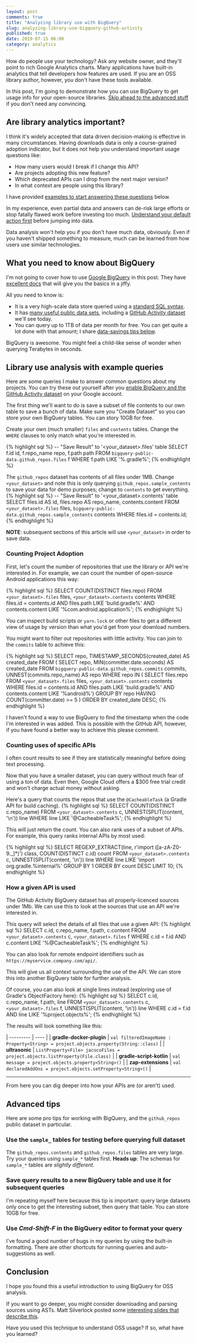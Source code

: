 ```yaml
---
layout: post
comments: true
title: "Analyzing library use with BigQuery"
slug: analyzing-library-use-bigquery-github-activity
published: true
date: 2019-07-15 06:00
category: analytics
---
```


How do people use your technology? 
Ask any website owner, and they'll point to rich Google Analytics charts. 
Many applications have built-in analytics that tell developers how features are used.
If you are an OSS library author, however, you don't have these tools available.

In this post, I'm going to demonstrate how you can use BigQuery to get usage info for your open-source libraries.
[Skip ahead to the advanced stuff](#library-use-analysis-with-example-queries) if you don't need any convincing.

## Are library analytics important?
I think it's widely accepted that data driven decision-making is effective in many circumstances.
Having downloads data is only a course-grained adoption indicator, but it does not help you understand important usage questions like:

 * How many users would I break if I change this API?
 * Are projects adopting this new feature?
 * Which deprecated APIs can I drop from the next major version?
 * In what context are people using this library?
 
I have provided [examples to start answering these questions](#library-use-analysis-with-example-queries) below.
 
In my experience, even partial data and answers can de-risk large efforts or stop fatally flawed work before investing too much.
[Understand your default action first](https://hbr.org/2019/06/the-first-thing-great-decision-makers-do) before jumping into data.

Data analysis won't help you if you don't have much data, obviously.
Even if you haven't shipped something to measure, much can be learned from how users use similar technologies.

## What you need to know about BigQuery
I'm not going to cover how to use [Google BigQuery](https://cloud.google.com/bigquery/) in this post.
They have [excellent docs](https://cloud.google.com/bigquery/docs/) that will give you the basics in a jiffy.

All you need to know is:

 * It is a very high-scale data store queried using a [standard SQL syntax](https://cloud.google.com/bigquery/docs/reference/standard-sql/).
 * It has [many useful public data sets](https://console.cloud.google.com/marketplace/browse?filter=solution-type:dataset), including a [GitHub Activity dataset](https://console.cloud.google.com/marketplace/details/github/github-repos?filter=solution-type:dataset&id=46ee22ab-2ca4-4750-81a7-3ee0f0150dcb) we'll see today.
 * You can query up to 1TB of data per month for free. You can get quite a lot done with that amount; I share [data-savings tips below](#todo).
 
BigQuery is awesome.
You might feel a child-like sense of wonder when querying Terabytes in seconds.

## Library use analysis with example queries
Here are some queries I make to answer common questions about my projects. 
You can try these out yourself after you [enable BigQuery and the GitHub Activity dataset](https://cloud.google.com/bigquery/public-data/) on your Google account.

The first thing we'll want to do is save a subset of file contents to our own table to save a bunch of data.
Make sure you "Create Dataset" so you can store your own BigQuery tables.
You can story 10GB for free.

Create your own (much smaller) `files` and `contents` tables.
Change the `WHERE` clauses to only match what you're interested in.

{% highlight sql %}
-- "Save Result" to '<your_dataset>.files' table
SELECT f.id id, f.repo_name repo, f.path path
FROM `bigquery-public-data.github_repos.files` f
WHERE f.path LIKE '%.gradle%';
{% endhighlight %}

The `github_repos` dataset has contents of all files under 1MB.
Change `<your_dataset>` and note this is only querying `github_repos.sample_contents` to save your data for demo purposes; change to `contents` to get everything. 
{% highlight sql %}
-- "Save Result" to '<your_dataset>.contents' table
SELECT
  files.id AS id,
  files.repo AS repo_name,
  contents.content
FROM
  `<your_dataset>.files` files,
  `bigquery-public-data.github_repos.sample_contents` contents
WHERE files.id = contents.id;
{% endhighlight %}

**NOTE**: subsequent sections of this article will use `<your_dataset>` in order to save data.

### Counting Project Adoption
First, let's count the number of repositories that use the library or API we're interested in.
For example, we can count the number of open-source Android applications this way:

{% highlight sql %}
SELECT COUNT(DISTINCT files.repo)
FROM
  `<your_dataset>.files` files,
  `<your_dataset>.contents` contents
WHERE
  files.id = contents.id
  AND files.path LIKE 'build.gradle%'
  AND contents.content LIKE '%com.android.application%';
{% endhighlight %}

You can inspect build scripts or `yarn.lock` or other files to get a different view of usage by version than what you'd get from your download numbers. 

You might want to filter out repositories with little activity.
You can join to the `commits` table to achieve this:

{% highlight sql %}
SELECT repo, TIMESTAMP_SECONDS(created_date) AS created_date
FROM (
  SELECT repo, MIN(committer.date.seconds) AS created_date
  FROM
    `bigquery-public-data.github_repos.commits` commits,
    UNNEST(commits.repo_name) AS repo
  WHERE
    repo IN (
    SELECT files.repo
    FROM `<your_dataset>.files` files, `<your_dataset>.contents` contents
    WHERE
      files.id = contents.id
      AND files.path LIKE 'build.gradle%'
      AND contents.content LIKE '%android%')
  GROUP BY repo
  HAVING COUNT(committer.date) >= 5
)
ORDER BY created_date DESC;
{% endhighlight %}

I haven't found a way to use BigQuery to find the timestamp when the code I'm interested in was added.
This is possible with the GitHub API, however, if you have found a better way to achieve this please comment.

### Counting uses of specific APIs
I often count results to see if they are statistically meaningful before doing text processing.

Now that you have a smaller dataset, you can query without much fear of using a ton of data.
Even then, Google Cloud offers a $300 free trial credit and won't charge actual money without asking.

Here's a query that counts the repos that use the `@CacheableTask` (a Gradle API for build caching).
{% highlight sql %}
SELECT COUNT(DISTINCT c.repo_name)
FROM
  `<your_dataset>.contents` c,
  UNNEST(SPLIT(content, '\n')) line
WHERE line LIKE '@CacheableTask%';
{% endhighlight %}

This will just return the count.
You can also rank uses of a subset of APIs.
For example, this query ranks internal APIs by most used:

{% highlight sql %}
SELECT
  REGEXP_EXTRACT(line, r'import ([a-zA-Z0-9\._]*)') class,
  COUNT(DISTINCT c.id) count
FROM
  `<your_dataset>.contents` c,
  UNNEST(SPLIT(content, '\n')) line
WHERE line LIKE 'import org.gradle.%internal%'
GROUP BY 1
ORDER BY count DESC
LIMIT 10;
{% endhighlight %}

### How a given API is used
The GitHub Activity BigQuery dataset has all properly-licenced sources under 1Mb.
We can use this to look at the sources that use an API we're interested in.

This query will select the details of all files that use a given API:
{% highlight sql %}
SELECT c.id, c.repo_name, f.path, c.content
FROM
  `<your_dataset>.contents` c,
  `<your_dataset>.files` f
WHERE
  c.id = f.id
  AND c.content LIKE '%@CacheableTask%';
{% endhighlight %}

You can also look for remote endpoint identifiers such as `https://myservice.company.com/api/`.

This will give us all context surrounding the use of the API.
We can store this into another BigQuery table for further analysis.

Of course, you can also look at single lines instead (exploring use of Gradle's ObjectFactory here):
{% highlight sql %}
SELECT c.id, c.repo_name, f.path, line
FROM
  `<your_dataset>.contents` c,
  `<your_dataset>.files` f,
  UNNEST(SPLIT(content, '\n')) line
WHERE
  c.id = f.id 
  AND line LIKE '%project.objects%';
{% endhighlight %}

The results will look something like this:

| --------- | ---- |
| **gradle-docker-plugin** | `val filteredImageName : Property<String> = project.objects.property(String::class)` |
| **ultrasonic** | `ListProperty<File> jacocoFiles = project.objects.listProperty(File.class)` |
| **gradle-script-kotlin** | `val message = project.objects.property<String>()` |
| **zap-extensions** | `val declaredAddOns = project.objects.setProperty<String>()` |

--- 

From here you can dig deeper into how your APIs are (or aren't) used.

## Advanced tips
Here are some pro tips for working with BigQuery, and the `github_repos` public dataset in particular.

### Use the `sample_` tables for testing before querying full dataset
The `github_repos.contents` and `github_repos.files` tables are very large. 
Try your queries using `sample_*` tables first.
**Heads up**: The schemas for `sample_*` tables are *slightly different*.

### Save query results to a new BigQuery table and use it for subsequent queries
I'm repeating myself here because this tip is important: query large datasets only once to get the interesting subset, then query that table. You can store 10GB for free.

### Use _Cmd-Shift-F_ in the BigQuery editor to format your query
I've found a good number of bugs in my queries by using the built-in formatting.
There are other shortcuts for running queries and auto-suggestions as well.

## Conclusion
I hope you found this a useful introduction to using BigQuery for OSS analysis.

If you want to go deeper, you might consider downloading and parsing sources using ASTs.
Matt Silverlock posted some [interesting slides that describe this](https://speakerdeck.com/campoy/csi-gopher).

Have you used this technique to understand OSS usage?
If so, what have you learned?